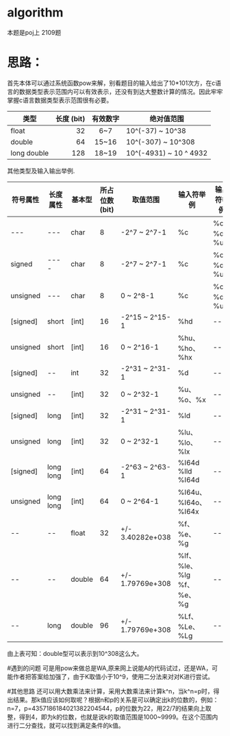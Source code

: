 ﻿# algorithm

本题是poj上 2109题

# 思路：
首先本体可以通过系统函数pow来解，别看题目的输入给出了10*101次方，在c语言的数据类型表示范围内可以有效表示，还没有到达大整数计算的情况。因此牢牢掌握c语言数据类型表示范围很有必要。

|类型	|长度 (bit) 	|有效数字 	|绝对值范围|
| --------   | -----:  | :----:  | ----|
|float |	32| 		6~7 	|	10^(-37) ~  10^38|
|double |	64 		|15~16| 		10^(-307)   ~   10^308|
|long double| 128| 	18~19 |		10^(-4931)  ~  10 ^ 4932|

其他类型及输入输出举例.

|符号属性  |  长度属性  |基本型|  所占位数(bit)|  取值范围 |输入符举例  |   输出符举例|
|----|----|-----|-----|----------|-----|-----|
|---|---|char  |   8   |     -2^7 ~ 2^7-1   |   %c     |    %c、%d、%u|
|signed |----|    char  |   8    |    -2^7 ~ 2^7-1  |    %c    |     %c、%d、%u|
|unsigned  |---|       char |      8   |      0 ~ 2^8-1   |     %c  |       %c、%d、%u|
|[signed] |    short  |  [int]   |  16   |    -2^15 ~ 2^15-1 |   %hd|---|
|unsigned   |  short  |  [int]  |   16   |    0 ~ 2^16-1    |    %hu、%ho、%hx|---|
|[signed] |     --   |    int    |  32    |   -2^31 ~ 2^31-1 |   %d|---|
|unsigned  |    --   |   [int]  |   32   |    0 ~ 2^32-1   |     %u、%o、%x|---|
|[signed]  |   long  |   [int]  |   32   |    -2^31 ~ 2^31-1 |  %ld|---|
|unsigned  |   long   |  [int]  |   32   |   0 ~ 2^32-1     |    %lu、%lo、%lx|---|
|[signed]  | long long  |[int]   |  64      |-2^63 ~ 2^63-1  |   %I64d %lld %I64d|---|
|unsigned  | long long | [int]   |  64   |   0 ~ 2^64-1    |     %I64u、%I64o、%I64x|---|
|  --     |    --    |   float   |  32    |  +/- 3.40282e+038  | %f、%e、%g|---|
|  --     |    --    |   double  |  64     | +/- 1.79769e+308  | %lf、%le、%lg %f、%e、%g|---|
|  --      |  long    |  double   | 96    |  +/- 1.79769e+308  | %Lf、%Le、%Lg|---|

由上表可知：double型可以表示到10^308这么大。

#遇到的问题
可是用pow来做总是WA,原来网上说能A的代码试过，还是WA，可能作者把答案给加强了，由于K取值小于10^9，使用二分法来对对K进行尝试。

#其他思路
还可以用大数乘法来计算，采用大数乘法来计算k^n，当k^n=p时，得出结果。那k值应该如何取呢？根据n和p的关系是可以确定出k的位数的，例如：n=7，p=4357186184021382204544，p的位数为22，用22/7的结果向上取整，得到4，即为k的位数，也就是说k的取值范围是1000~9999。在这个范围内进行二分查找，就可以找到满足条件的k值。



